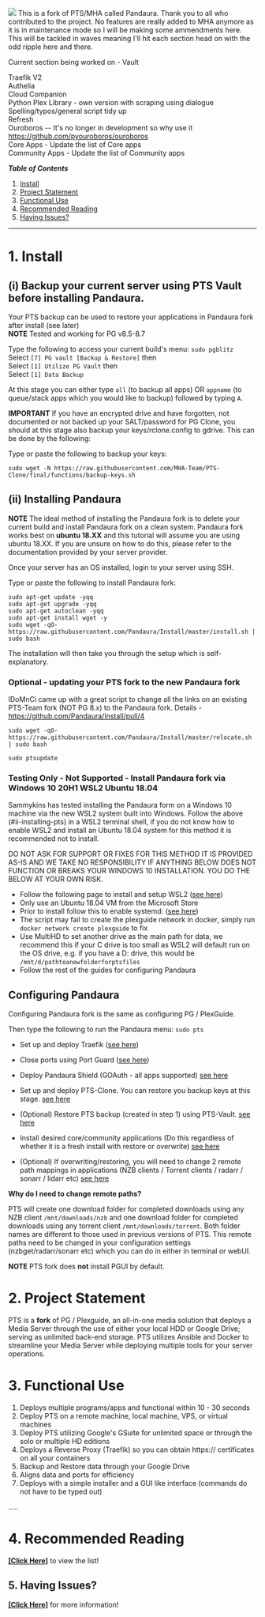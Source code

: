 ![](https://github.com/Pandaura/PTS-Team/blob/master/Pandaura_gif_one_loop.gif)
This is a fork of PTS/MHA called Pandaura. Thank you to all who contributed to the project. No features are really added to MHA anymore as it is in maintenance mode so I will be making some ammendments here. This will be tackled in waves meaning I'll hit each section head on with the odd ripple here and there.

Current section being worked on - Vault

Traefik V2  
Authelia  
Cloud Companion  
Python Plex Library - own version with scraping using dialogue  
Spelling/typos/general script tidy up  
Refresh  
Ouroboros -- It's no longer in development so why use it https://github.com/pyouroboros/ouroboros  
Core Apps - Update the list of Core apps  
Community Apps - Update the list of Community apps  

_**Table of Contents**_

1. [Install](#1-install)
2. [Project Statement](#2-project-statement)
3. [Functional Use](#3-functional-use)
4. [Recommended Reading](#5-recommended-reading)
5. [Having Issues?](#6-having-issues)

----

# 1. Install

## (i) Backup your current server using PTS Vault before installing Pandaura.   

Your PTS backup can be used to restore your applications in Pandaura fork after install (see later)  
**NOTE**  Tested and working for PG v8.5-8.7

Type the following to access your current build's menu: `sudo pgblitz`    
Select  `[7] PG vault [Backup & Restore]`  then  
Select  `[1] Utilize PG Vault`  then  
Select  `[1] Data Backup`

At this stage you can either type `all` (to backup all apps) OR `appname` (to queue/stack apps which you would like to backup) followed by typing `A`.  


**IMPORTANT**
If you have an encrypted drive and have forgotten, not documented or not backed up your SALT/password for PG Clone, you should at this stage also backup your keys/rclone.config to gdrive. This can be done by the following:  

Type or paste the following to backup your keys:
```
sudo wget -N https://raw.githubusercontent.com/MHA-Team/PTS-Clone/final/functions/backup-keys.sh

```  


## (ii) Installing Pandaura

**NOTE**
The ideal method of installing the Pandaura fork is to delete your current build and install Pandaura fork on a clean system.
Pandaura fork works best on **ubuntu 18.XX** and this tutorial will assume you are using ubuntu 18.XX.
If you are unsure on how to do this, please refer to the documentation provided by your server provider.  

Once your server has an OS installed, login to your server using SSH.  

Type or paste the following to install Pandaura fork:  

```
sudo apt-get update -yqq
sudo apt-get upgrade -yqq
sudo apt-get autoclean -yqq
sudo apt-get install wget -y
sudo wget -qO- https://raw.githubusercontent.com/Pandaura/Install/master/install.sh | sudo bash

```

The installation will then take you through the setup which is self-explanatory.  

### Optional - updating your PTS fork to the new Pandaura fork
IDoMnCi came up with a great script to change all the links on an existing PTS-Team fork (NOT PG 8.x) to the Pandaura fork.
Details - https://github.com/Pandaura/Install/pull/4
```
sudo wget -qO- https://raw.githubusercontent.com/Pandaura/Install/master/relocate.sh | sudo bash

sudo ptsupdate

```

### Testing Only - Not Supported - Install Pandaura fork via Windows 10 20H1 WSL2 Ubuntu 18.04

Sammykins has tested installing the Pandaura form on a Windows 10 machine via the new WSL2 system built into Windows.
Follow the above (#ii-installing-pts) in a WSL2 terminal shell, if you do not know how to enable WSL2 and install an Ubuntu 18.04 system for this method it is recommended not to install.

DO NOT ASK FOR SUPPORT OR FIXES FOR THIS METHOD IT IS PROVIDED AS-IS AND WE TAKE NO RESPONSIBILITY IF ANYTHING BELOW DOES NOT FUNCTION OR BREAKS YOUR WINDOWS 10 INSTALLATION. YOU DO THE BELOW AT YOUR OWN RISK.

* Follow the following page to install and setup WSL2 ([see here](https://docs.microsoft.com/en-us/windows/wsl/install-win10))
* Only use an Ubuntu 18.04 VM from the Microsoft Store
* Prior to install follow this to enable systemd: ([see here](https://github.com/DamionGans/ubuntu-wsl2-systemd-script))
* The script may fail to create the plexguide network in docker, simply run `docker network create plexguide` to fix
* Use MultiHD to set another drive as the main path for data, we recommend this if your C drive is too small as WSL2 will default run on the OS drive, e.g. if you have a D: drive, this would be `/mnt/d/pathtoanewfolderforptsfiles`
* Follow the rest of the guides for configuring Pandaura

## Configuring Pandaura

Configuring Pandaura fork is the same as configuring PG / PlexGuide.

Then type the following to run the Pandaura menu: `sudo pts`

* Set up and deploy Traefik ([see here](https://github.com/Pandaura/PTS-Team/wiki/Traefik))   

* Close ports using Port Guard ([see here](https://github.com/Pandaura/PTS-Team/wiki/PTS-Port-Guard))  

* Deploy Pandaura Shield (GOAuth - all apps supported) [see here](https://github.com/Pandaura/PTS-Team/wiki/PTS-Shield)

* Set up and deploy PTS-Clone. You can restore you backup keys at this stage. [see here](https://github.com/Pandaura/PTS-Team/wiki/PTS-Clone)

* (Optional) Restore PTS backup (created in step 1) using PTS-Vault. [see here](https://github.com/Pandaura/PTS-Team/wiki/PTS-Vault---Data-Storage)

* Install desired core/community applications (Do this regardless of whether it is a fresh install with restore or overwrite)  [see here](https://github.com/Pandaura/PTS-Team/wiki/core-apps)

* (Optional) If overwriting/restoring, you will need to change 2 remote path mappings in applications (NZB clients / Torrent clients / radarr / sonarr / lidarr etc)    [see here](https://github.com/Pandaura/PTS-Team/wiki/Remote-Path-Mappings)

**Why do I need to change remote paths?**  

PTS will create one download folder for completed downloads using any NZB client `/mnt/downloads/nzb` and one download folder for completed downloads using any torrent client `/mnt/downloads/torrent`. Both folder names are different to those used in previous versions of PTS. This remote paths need to be changed in your configuration settings (nzbget/radarr/sonarr etc) which you can do in either in terminal or webUI.  

**NOTE**  PTS fork does **not** install PGUI by default.   

# 2. Project Statement

PTS  is a **fork** of PG / Plexguide, an all-in-one media solution that deploys a Media Server through the use of either your local HDD or Google Drive; serving as unlimited back-end storage. PTS utilizes Ansible and Docker to streamline your Media Server while deploying multiple tools for your server operations.

# 3. Functional Use

1. Deploys multiple programs/apps and functional within 10 - 30 seconds
1. Deploy PTS on a remote machine, local machine, VPS, or virtual machines
1. Deploy PTS utilizing Google's GSuite for unlimited space or through the solo or multiple HD editions
1. Deploys a Reverse Proxy (Traefik) so you can obtain https:// certificates on all your containers
1. Backup and Restore data through your Google Drive
1. Aligns data and ports for efficiency
1. Deploys with a simple installer and a GUI like interface (commands do not have to be typed out)

.....

# 4. Recommended Reading

[**[Click Here]**](https://github.com/Pandaura/PTS-Team/wiki/Pre-Reading) to view the list!

## 5. Having Issues?

[**[Click Here]**](https://github.com/Pandaura/PTS-Team/wiki/Common-Issues) for more information!
